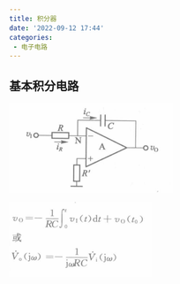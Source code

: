 ```yaml
---
title: 积分器
date: '2022-09-12 17:44'
categories: 
 - 电子电路
---
```

## 基本积分电路

![image-20220910173222598](./积分器.assets/image-20220910173222598.png)

![image-20220910173237965](./积分器.assets/image-20220910173237965.png)

